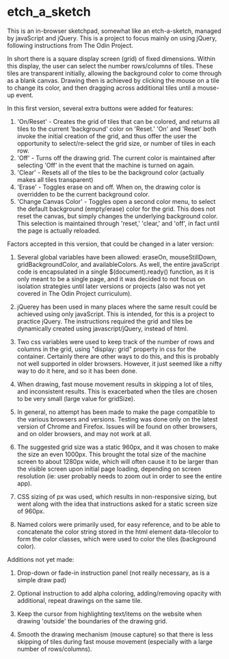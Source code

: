 # etch_a_sketch

This is an in-browser sketchpad, somewhat like an etch-a-sketch, managed by javaScript and jQuery.  This is a project to focus mainly on using jQuery, following instructions from The Odin Project.

In short there is a square display screen (grid) of fixed dimensions.  Within this display, the user can select the number rows/columns of tiles.  These tiles are transparent initially, allowing the background color to come through as a blank canvas.  Drawing then is achieved by clicking the mouse on a tile to change its color, and then dragging across additional tiles until a mouse-up event.    


In this first version, several extra buttons were added for features:

1. 'On/Reset' - Creates the grid of tiles that can be colored, and returns all tiles to the current 'background' color on 'Reset.' 'On' and 'Reset' both invoke the initial creation of the grid, and thus offer the user the opportunity to select/re-select the grid size, or number of tiles in each row.  
2. 'Off' - Turns off the drawing grid.  The current color is maintained after selecting 'Off' in the event that the machine is turned on again.
3. 'Clear' - Resets all of the tiles to be the background color (actually makes all tiles transparent)
4. 'Erase' - Toggles erase on and off.  When on, the drawing color is overridden to be the current background color.
5. 'Change Canvas Color' - Toggles open a second color menu, to select the default background (empty/erase) color for the grid.  This does not reset the canvas, but simply changes the underlying background color.  This selection is maintained through 'reset,' 'clear,' and 'off', in fact until the page is actually reloaded.


Factors accepted in this version, that could be changed in a later version:

1. Several global variables have been allowed: eraseOn, mouseStillDown, gridBackgroundColor, and availableColors.  As well, the entire javaScript code is encapsulated in a single $(document).ready() function, as it is only meant to be a single page, and it was decided to not focus on isolation strategies until later versions or projects (also was not yet covered in The Odin Project curriculum).

2. jQuerey has been used in many places where the same result could be achieved using only javaScript. This is intended, for this is a project to practice jQuery.  The instructions required the grid and tiles be dynamically created using javascript/jQuery, instead of html.

3. Two css variables were used to keep track of the number of rows and columns in the grid, using "display: grid" property in css for the container.  Certainly there are other ways to do this, and this is probably not well supported in older browsers.  However, it just seemed like a nifty way to do it here, and so it has been done.  

4. When drawing, fast mouse movement results in skipping a lot of tiles, and inconsistent results.  This is exacerbated when the tiles are chosen to be very small (large value for gridSize).  

5. In general, no attempt has been made to make the page compatible to the various browsers and versions.  Testing was done only on the latest version of Chrome and Firefox.  Issues will be found on other browsers, and on older browsers, and may not work at all.

5. The suggested grid size was a static 960px, and it was chosen to make the size an even 1000px.  This brought the total size of the machine screen to about 1280px wide, which will often cause it to be larger than the visible screen upon initial page loading, depending on screen resolution (ie: user probably needs to zoom out in order to see the entire app).

6. CSS sizing of px was used, which results in non-responsive sizing, but went along with the idea that instructions asked for a static screen size of 960px.

7. Named colors were primarily used, for easy reference, and to be able to concatenate the color string stored in the html element data-tilecolor to form the color classes, which were used to color the tiles (background color).




Additions not yet made:

1. Drop-down or fade-in instruction panel (not really necessary, as is a simple draw pad)

2. Optional instruction to add alpha coloring, adding/removing opacity with additional, repeat drawings on the same tile.

3. Keep the cursor from highlighting text/items on the website when drawing 'outside' the boundaries of the drawing grid.

4. Smooth the drawing mechanism (mouse capture) so that there is less skipping of tiles during fast mouse movement (especially with a large number of rows/columns).
